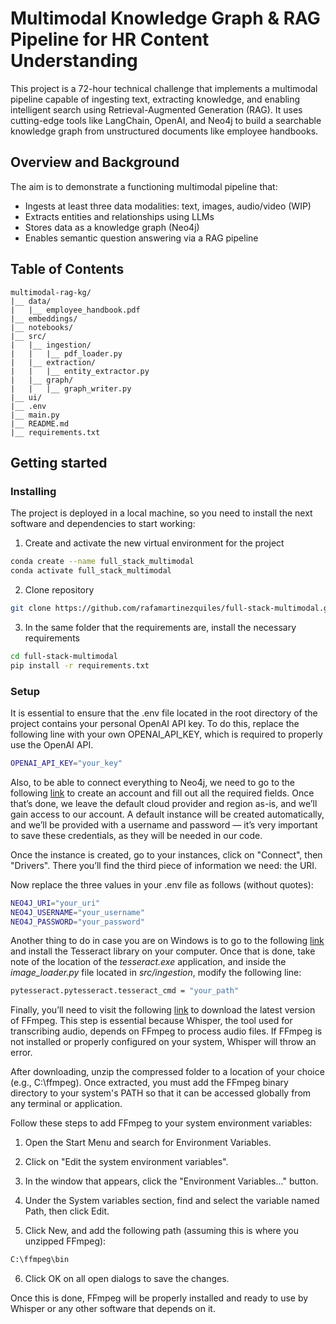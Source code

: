 # Multimodal Knowledge Graph & RAG Pipeline for HR Content Understanding
This project is a 72-hour technical challenge that implements a multimodal pipeline capable of ingesting text, extracting knowledge, and enabling intelligent search using Retrieval-Augmented Generation (RAG). It uses cutting-edge tools like LangChain, OpenAI, and Neo4j to build a searchable knowledge graph from unstructured documents like employee handbooks.

## Overview and Background

The aim is to demonstrate a functioning multimodal pipeline that:

- Ingests at least three data modalities: text, images, audio/video (WIP)
- Extracts entities and relationships using LLMs
- Stores data as a knowledge graph (Neo4j)
- Enables semantic question answering via a RAG pipeline

## Table of Contents
```
multimodal-rag-kg/
|__ data/
|   |__ employee_handbook.pdf
|__ embeddings/            
|__ notebooks/
|__ src/
|   |__ ingestion/
|   |   |__ pdf_loader.py
|   |__ extraction/
|   |   |__ entity_extractor.py
|   |__ graph/
|   |   |__ graph_writer.py
|__ ui/                   
|__ .env
|__ main.py
|__ README.md
|__ requirements.txt
```

## Getting started

### Installing
The project is deployed in a local machine, so you need to install the next software and dependencies to start working:

1. Create and activate the new virtual environment for the project

```bash
conda create --name full_stack_multimodal 
conda activate full_stack_multimodal
```

2. Clone repository

```bash
git clone https://github.com/rafamartinezquiles/full-stack-multimodal.git
```

3. In the same folder that the requirements are, install the necessary requirements

```bash
cd full-stack-multimodal
pip install -r requirements.txt
```


### Setup
It is essential to ensure that the .env file located in the root directory of the project contains your personal OpenAI API key. To do this, replace the following line with your own OPENAI_API_KEY, which is required to properly use the OpenAI API.

```bash
OPENAI_API_KEY="your_key"
```

Also, to be able to connect everything to Neo4j, we need to go to the following [link](https://login.neo4j.com/u/signup/identifier?state=hKFo2SBIZnpjXzJJZGlCSkY2aHFnVEQ5OWNLcVd4QVZtdGg2VaFur3VuaXZlcnNhbC1sb2dpbqN0aWTZIDN1TkxVWExQWHRDcVVHQXBXcXdyTXZfR2hvcWNUX0pro2NpZNkgV1NMczYwNDdrT2pwVVNXODNnRFo0SnlZaElrNXpZVG8) to create an account and fill out all the required fields. Once that’s done, we leave the default cloud provider and region as-is, and we’ll gain access to our account. A default instance will be created automatically, and we’ll be provided with a username and password — it’s very important to save these credentials, as they will be needed in our code.

Once the instance is created, go to your instances, click on "Connect", then "Drivers". There you’ll find the third piece of information we need: the URI.

Now replace the three values in your .env file as follows (without quotes):

```bash
NEO4J_URI="your_uri"
NEO4J_USERNAME="your_username"
NEO4J_PASSWORD="your_password"
```

Another thing to do in case you are on Windows is to go to the following [link](https://github.com/UB-Mannheim/tesseract/wiki) and install the Tesseract library on your computer. Once that is done, take note of the location of the *tesseract.exe* application, and inside the *image_loader.py* file located in *src/ingestion*, modify the following line:

```bash
pytesseract.pytesseract.tesseract_cmd = "your_path"
```

Finally, you’ll need to visit the following [link](https://www.gyan.dev/ffmpeg/builds/) to download the latest version of FFmpeg. This step is essential because Whisper, the tool used for transcribing audio, depends on FFmpeg to process audio files. If FFmpeg is not installed or properly configured on your system, Whisper will throw an error.

After downloading, unzip the compressed folder to a location of your choice (e.g., C:\ffmpeg). Once extracted, you must add the FFmpeg binary directory to your system's PATH so that it can be accessed globally from any terminal or application.

Follow these steps to add FFmpeg to your system environment variables:

1. Open the Start Menu and search for Environment Variables.

2. Click on "Edit the system environment variables".

3. In the window that appears, click the "Environment Variables..." button.

4. Under the System variables section, find and select the variable named Path, then click Edit.

5. Click New, and add the following path (assuming this is where you unzipped FFmpeg):

```bash
C:\ffmpeg\bin
```
 6. Click OK on all open dialogs to save the changes.

 Once this is done, FFmpeg will be properly installed and ready to use by Whisper or any other software that depends on it.
